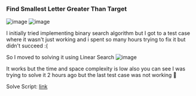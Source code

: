 <h3> Find Smallest Letter Greater Than Target </h3>

![image](https://github.com/h4ckyou/h4ckyou.github.io/assets/127159644/0dc46211-204b-4b59-9187-57f09359989c)
![image](https://github.com/h4ckyou/h4ckyou.github.io/assets/127159644/03280151-3679-4218-a2c9-a414b8500e34)

I initially tried implementing binary search algorithm but I got to a test case where it wasn't just working and i spent so many hours trying to fix it but didn't succeed :(

So I moved to solving it using Linear Search
![image](https://github.com/h4ckyou/h4ckyou.github.io/assets/127159644/ea20e394-a99f-4919-8a82-8867ec52138c)

It works but the time and space complexity is low also you can see I was trying to solve it 2 hours ago but the last test case was not working 🥲 

Solve Script: [link]()
